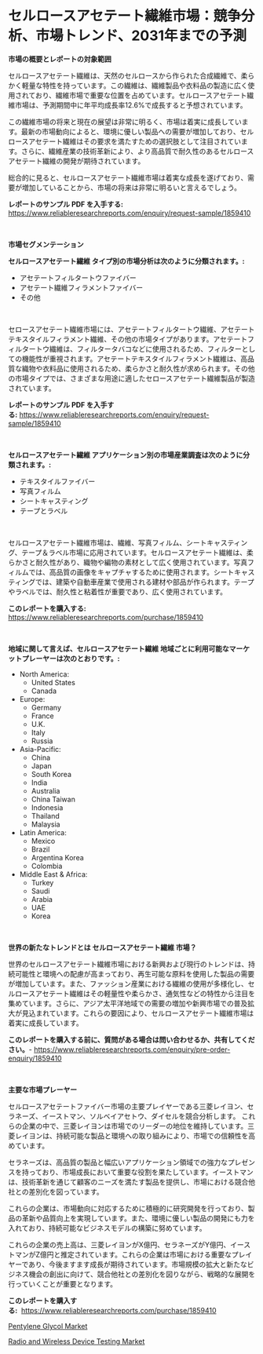 <p><h1>セルロースアセテート繊維市場：競争分析、市場トレンド、2031年までの予測</h1></p><p><strong>市場の概要とレポートの対象範囲</strong></p>
<p><p>セルロースアセテート繊維は、天然のセルロースから作られた合成繊維で、柔らかく軽量な特性を持っています。この繊維は、繊維製品や衣料品の製造に広く使用されており、繊維市場で重要な位置を占めています。セルロースアセテート繊維市場は、予測期間中に年平均成長率12.6%で成長すると予想されています。</p><p>この繊維市場の将来と現在の展望は非常に明るく、市場は着実に成長しています。最新の市場動向によると、環境に優しい製品への需要が増加しており、セルロースアセテート繊維はその要求を満たすための選択肢として注目されています。さらに、繊維産業の技術革新により、より高品質で耐久性のあるセルロースアセテート繊維の開発が期待されています。</p><p>総合的に見ると、セルロースアセテート繊維市場は着実な成長を遂げており、需要が増加していることから、市場の将来は非常に明るいと言えるでしょう。</p></p>
<p><strong>レポートのサンプル PDF を入手する:</strong> <a href="https://www.reliableresearchreports.com/enquiry/request-sample/1859410">https://www.reliableresearchreports.com/enquiry/request-sample/1859410</a></p>
<p>&nbsp;</p>
<p><strong>市場セグメンテーション</strong></p>
<p><strong>セルロースアセテート繊維 タイプ別の市場分析は次のように分類されます。:</strong></p>
<p><ul><li>アセテートフィルタートウファイバー</li><li>アセテート繊維フィラメントファイバー</li><li>その他</li></ul></p>
<p>&nbsp;</p>
<p><p>セロースアセテート繊維市場には、アセテートフィルタートウ繊維、アセテートテキスタイルフィラメント繊維、その他の市場タイプがあります。アセテートフィルタートウ繊維は、フィルタータバコなどに使用されるため、フィルターとしての機能性が重視されます。アセテートテキスタイルフィラメント繊維は、高品質な織物や衣料品に使用されるため、柔らかさと耐久性が求められます。その他の市場タイプでは、さまざまな用途に適したセロースアセテート繊維製品が製造されています。</p></p>
<p><strong>レポートのサンプル PDF を入手する:</strong>&nbsp;<a href="https://www.reliableresearchreports.com/enquiry/request-sample/1859410">https://www.reliableresearchreports.com/enquiry/request-sample/1859410</a></p>
<p>&nbsp;</p>
<p><strong> セルロースアセテート繊維 アプリケーション別の市場産業調査は次のように分類されます。:</strong></p>
<p><ul><li>テキスタイルファイバー</li><li>写真フィルム</li><li>シートキャスティング</li><li>テープとラベル</li></ul></p>
<p>&nbsp;</p>
<p><p>セルロースアセテート繊維市場は、繊維、写真フィルム、シートキャスティング、テープ＆ラベル市場に応用されています。セルロースアセテート繊維は、柔らかさと耐久性があり、織物や編物の素材として広く使用されています。写真フィルムでは、高品質の画像をキャプチャするために使用されます。シートキャスティングでは、建築や自動車産業で使用される建材や部品が作られます。テープやラベルでは、耐久性と粘着性が重要であり、広く使用されています。</p></p>
<p><strong>このレポートを購入する:</strong>&nbsp; <a href="https://www.reliableresearchreports.com/purchase/1859410">https://www.reliableresearchreports.com/purchase/1859410</a></p>
<p>&nbsp;</p>
<p><strong>地域に関して言えば、セルロースアセテート繊維 地域ごとに利用可能なマーケットプレーヤーは次のとおりです。:</strong></p>
<p><ul>
    <li>
        North America:
        <ul>
            <li>United States</li>
            <li>Canada</li>
        </ul>
    </li>
    <li>
        Europe:
        <ul>
            <li>Germany</li>
            <li>France</li>
            <li>U.K.</li>
            <li>Italy</li>
            <li>Russia</li>
        </ul>
    </li>
    <li>
        Asia-Pacific:
        <ul>
            <li>China</li>
            <li>Japan</li>
            <li>South Korea</li>
            <li>India</li>
            <li>Australia</li>
            <li>China Taiwan</li>
            <li>Indonesia</li>
            <li>Thailand</li>
            <li>Malaysia</li>
        </ul>
    </li>
    <li>
        Latin America:
        <ul>
            <li>Mexico</li>
            <li>Brazil</li>
            <li>Argentina Korea</li>
            <li>Colombia</li>
        </ul>
    </li>
    <li>
        Middle East & Africa:
        <ul>
            <li>Turkey</li>
            <li>Saudi</li>
            <li>Arabia</li>
            <li>UAE</li>
            <li>Korea</li>
        </ul>
    </li>
    </ul></p>
<p>&nbsp;</p>
<p><strong>世界の新たなトレンドとは セルロースアセテート繊維 市場？</strong></p>
<p><p>世界のセルロースアセテート繊維市場における新興および現行のトレンドは、持続可能性と環境への配慮が高まっており、再生可能な原料を使用した製品の需要が増加しています。また、ファッション産業における繊維の使用が多様化し、セルロースアセテート繊維はその軽量性や柔らかさ、通気性などの特性から注目を集めています。さらに、アジア太平洋地域での需要の増加や新興市場での普及拡大が見込まれています。これらの要因により、セルロースアセテート繊維市場は着実に成長しています。</p></p>
<p><strong>このレポートを購入する前に、質問がある場合は問い合わせるか、共有してください。</strong>- <a href="https://www.reliableresearchreports.com/enquiry/pre-order-enquiry/1859410">https://www.reliableresearchreports.com/enquiry/pre-order-enquiry/1859410</a></p>
<p>&nbsp;</p>
<p><strong>主要な市場プレーヤー</strong></p>
<p><p>セルロースアセテートファイバー市場の主要プレイヤーである三菱レイヨン、セラネーズ、イーストマン、ソルベイアセトウ、ダイセルを競合分析します。 これらの企業の中で、三菱レイヨンは市場でのリーダーの地位を維持しています。三菱レイヨンは、持続可能な製品と環境への取り組みにより、市場での信頼性を高めています。 </p><p>セラネーズは、高品質の製品と幅広いアプリケーション領域での強力なプレゼンスを持っており、市場成長において重要な役割を果たしています。イーストマンは、技術革新を通じて顧客のニーズを満たす製品を提供し、市場における競合他社との差別化を図っています。 </p><p>これらの企業は、市場動向に対応するために積極的に研究開発を行っており、製品の革新や品質向上を実現しています。また、環境に優しい製品の開発にも力を入れており、持続可能なビジネスモデルの構築に努めています。</p><p>これらの企業の売上高は、三菱レイヨンがX億円、セラネーズがY億円、イーストマンがZ億円と推定されています。これらの企業は市場における重要なプレイヤーであり、今後ますます成長が期待されています。市場規模の拡大と新たなビジネス機会の創出に向けて、競合他社との差別化を図りながら、戦略的な展開を行っていくことが重要となります。</p></p>
<p><strong>このレポートを購入する:</strong>&nbsp;&nbsp;<a href="https://www.reliableresearchreports.com/purchase/1859410">https://www.reliableresearchreports.com/purchase/1859410</a></p>
<p><p><a href="https://github.com/Sarissaschmalingtr6fz2739/Market-Research-Report-List-1/blob/main/pentylene-glycol-market.md">Pentylene Glycol Market</a></p><p><a href="https://five-trouble-98a.notion.site/Radio-and-Wireless-Device-Testing-Market-Size-Share-Trends-Analysis-Report-By-Material-By-Type--355faa0e57084134b26d7db7ef86cc6d">Radio and Wireless Device Testing Market</a></p></p>
